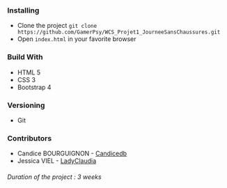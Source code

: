 ### Installing
* Clone the project `git clone https://github.com/GamerPsy/WCS_Projet1_JourneeSansChaussures.git`
* Open `index.html` in your favorite browser

### Build With
* HTML 5
* CSS 3
* Bootstrap 4

### Versioning
* Git
 
### Contributors
* Candice BOURGUIGNON - [Candicedb](https://github.com/Candicedb)
* Jessica VIEL - [LadyClaudia](https://github.com/LadyClaudia)

###### Duration of the project : 3 weeks
